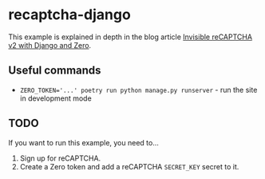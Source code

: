 # recaptcha-django

This example is explained in depth in the blog article [Invisible reCAPTCHA v2 with Django and Zero](https://www.tryzero.com/blog/invisible-recaptcha-v2-with-django-and-zero).

## Useful commands

- `ZERO_TOKEN='...' poetry run python manage.py runserver` - run the site in development mode

## TODO

If you want to run this example, you need to...

1. Sign up for reCAPTCHA.
2. Create a Zero token and add a reCAPTCHA `SECRET_KEY` secret to it.
